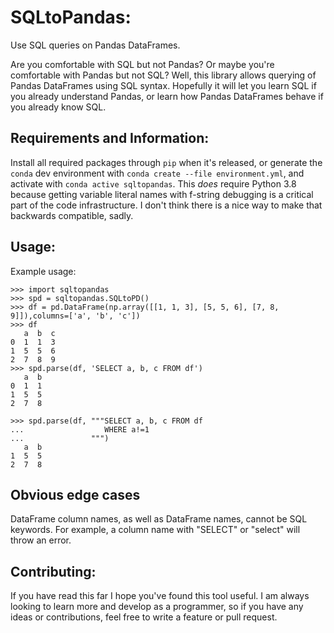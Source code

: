 # SQLtoPandas: 

Use SQL queries on Pandas DataFrames.

Are you comfortable with SQL but not Pandas? Or maybe you're comfortable with Pandas but not SQL? Well, this library allows querying of Pandas DataFrames using SQL syntax. Hopefully it will let you learn SQL if you already understand Pandas, or learn how Pandas DataFrames behave if you already know SQL. 

## Requirements and Information: 
Install all required packages through `pip` when it's released, or generate the `conda` dev environment with `conda create --file environment.yml`, and activate with `conda active sqltopandas`. This *does* require Python 3.8 because getting variable literal names with f-string debugging is a critical part of the code infrastructure. I don't think there is a nice way to make that backwards compatible, sadly. 

## Usage:
Example usage:
```python3
>>> import sqltopandas
>>> spd = sqltopandas.SQLtoPD()
>>> df = pd.DataFrame(np.array([[1, 1, 3], [5, 5, 6], [7, 8, 9]]),columns=['a', 'b', 'c'])
>>> df
   a  b  c
0  1  1  3
1  5  5  6
2  7  8  9
>>> spd.parse(df, 'SELECT a, b, c FROM df')
   a  b
0  1  1
1  5  5
2  7  8

>>> spd.parse(df, """SELECT a, b, c FROM df
...                  WHERE a!=1
...               """)
   a  b
1  5  5
2  7  8

```

## Obvious edge cases 
DataFrame column names, as well as DataFrame names, cannot be SQL keywords. For example, a column name with "SELECT" or "select" will throw an error.

## Contributing:
If you have read this far I hope you've found this tool useful. I am always looking to learn more and develop as a programmer, so if you have any ideas or contributions, feel free to write a feature or pull request. 
